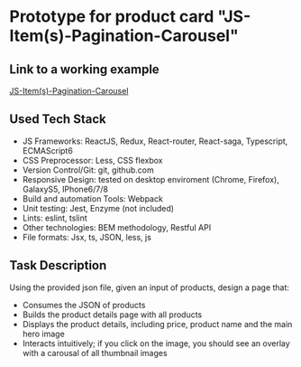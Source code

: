 # Prototype for product card "JS-Item(s)-Pagination-Carousel"


## Link to a working example
[JS-Item(s)-Pagination-Carousel](https://r1.userto.com/demo-js-item-carousel.html/)


## Used Tech Stack
* JS Frameworks: ReactJS, Redux, React-router, React-saga, Typescript, ECMAScript6 
* CSS Preprocessor: Less, CSS flexbox
* Version Control/Git: git, github.com
* Responsive Design: tested on desktop enviroment (Chrome, Firefox), GalaxyS5, IPhone6/7/8
* Build and automation Tools: Webpack
* Unit testing: Jest, Enzyme (not included)
* Lints: eslint, tslint
* Other technologies: BEM methodology, Restful API
* File formats: Jsx, ts, JSON, less, js


## Task Description
Using the provided json file, given an input of products, design a page that:
* Consumes the JSON of products
* Builds the product details page with all products
* Displays the product details, including price, product name and the main hero image
* Interacts intuitively; if you click on the image, you should see an overlay with a carousal of all thumbnail images

